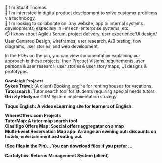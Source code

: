 <!--- Stubthomas/Stubthomas is a ✨ special ✨ repository because its `README.md` (this file) appears on your GitHub profile.
You can click the Preview link to take a look at your changes.--->
 👋 I’m Stuart Thomas.<br>
 👀 I’m interested in digital product development to solve customer problems via technology.<br>
 💞️ I’m looking to collaborate on: any website, app or internal systems developments, especially in FinTech, enterprise systems, etc.<br>
 📫 I know about Agile / Scrum, project delivery, user experience/UI design/ User Centered Design, wireframes, user research, A/B testing, flow diagrams, user stories, and web development.</b>
 
In the PDFs on the pin, you can view documentation explaining our approach to these projects, their Product Visions, requirements, user persona & user research, user stories & user story maps, UI designs & prototypes.<br>
 
<b>Comleigh Projects</b><br>
<b>Sykes Travel: </b> (A client) Booking engine for renting houses for vacations.<br> 
<b>Tutorsearch: </b> Tutor search tool for students requiring special needs tutors<br>
<b>Grizzly Eledyna: </b>CRM System implementation strategy <b> 

<b>Toquo English:</b> 
A video eLearning site for learners of English.<br>

<b>WhereOffers.com Projects</b><br> 
<b> TutorMap:</b> A tutor map search tool <br>
<b> Clasifigo Offers Map:</b> Special offers aggregator on a map <br>
<b> Multi-Event Reservation Map app:</b> Arrange an evening out: discounts on hotels, entertainment and eating out. <br>
<b> </b>

(See files in the Pin)... You can download files if you prefer ...

<b>Cartolytics: </b>Returns Management System (client)<br>


